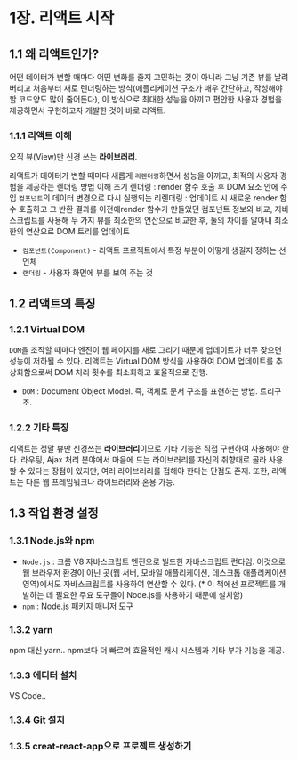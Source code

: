 # 1장. 리액트 시작

## 1.1 왜 리액트인가?
어떤 데이터가 변할 때마다 어떤 변화를 줄지 고민하는 것이 아니라 그냥 기존 뷰를 날려 버리고 처음부터 새로 렌더링하는 방식(애플리케이션 구조가 매우 간단하고, 작성해야 할 코드양도 많이 줄어든다), 이 방식으로 최대한 성능을 아끼고 편안한 사용자 경험을 제공하면서 구현하고자 개발한 것이 바로 리액트.

### 1.1.1 리액트 이해
오직 뷰(View)만 신경 쓰는 **라이브러리**.

리액트가 데이터가 변할 때마다 새롭게 `리렌더링`하면서 성능을 아끼고, 최적의 사용자 경험을 제공하는 렌더링 방법 이해
초기 렌더링 : render 함수 호출 후 DOM 요소 안에 주입
`컴포넌트`의 데이터 변경으로 다시 실행되는 리렌더링 : 업데이트 시 새로운 render 함수 호출하고 그 반환 결과를 이전에render 함수가 만들었던 컴포넌트 정보와 비교, 자바스크립트를 사용해 두 가지 뷰를 최소한의 연산으로 비교한 후, 둘의 차이를 알아내 최소한의 연산으로 DOM 트리를 업데이트
- `컴포넌트(Component)` - 리액트 프로젝트에서 특정 부분이 어떻게 생길지 정하는 선언체
- `랜더링` - 사용자 화면에 뷰를 보여 주는 것

## 1.2 리액트의 특징

### 1.2.1 Virtual DOM
`DOM`을 조작할 때마다 엔진이 웹 페이지를 새로 그리기 때문에 업데이트가 너무 잦으면 성능이 저하될 수 있다. 리액트는 Virtual DOM 방식을 사용하여 DOM 업데이트를 추상화함으로써 DOM 처리 횟수를 최소화하고 효율적으로 진행.
- `DOM` : Document Object Model. 즉, 객체로 문서 구조를 표현하는 방법. 트리구조.

### 1.2.2 기타 특징
리액트는 정말 뷰만 신경쓰는 **라이브러리**이므로 기타 기능은 직접 구현하여 사용해야 한다. 라우팅, Ajax 처리 분야에서 마음에 드는 라이브러리를 자신의 취향대로 골라 사용할 수 있다는 장점이 있지만, 여러 라이브러리를 접해야 한다는 단점도 존재.
또한, 리액트는 다른 웹 프레임워크나 라이브러리와 혼용 가능.

## 1.3 작업 환경 설정

### 1.3.1 Node.js와 npm
- `Node.js` : 크롬 V8 자바스크립트 엔진으로 빌드한 자바스크립트 런타임. 이것으로 웹 브라우저 환경이 아닌 곳(웹 서버, 모바일 애플리케이션, 데스크톱 애플리케이션 영역)에서도 자바스크립트를 사용하여 연산할 수 있다. (* 이 책에선 프로젝트를 개발하는 데 필요한 주요 도구들이 Node.js를 사용하기 때문에 설치함)
- `npm` : Node.js 패키지 매니저 도구

### 1.3.2 yarn
npm 대신 yarn..
npm보다 더 빠르며 효율적인 캐시 시스템과 기타 부가 기능을 제공.

### 1.3.3 에디터 설치
VS Code..

### 1.3.4 Git 설치

### 1.3.5 creat-react-app으로 프로젝트 생성하기

